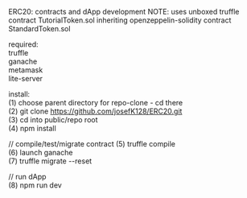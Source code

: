 ERC20: contracts and dApp development 
NOTE: uses unboxed truffle contract TutorialToken.sol inheriting
openzeppelin-solidity contract StandardToken.sol
  
required:    
truffle    
ganache  
metamask  
lite-server  
  
install:    
(1) choose parent directory for repo-clone - cd there    
(2) git clone https://github.com/josefK128/ERC20.git    
(3) cd into public/repo root    
(4) npm install    
  
// compile/test/migrate contract 
(5) truffle compile  
(6) launch ganache  
(7) truffle migrate --reset  
  
// run dApp  
(8) npm run dev
